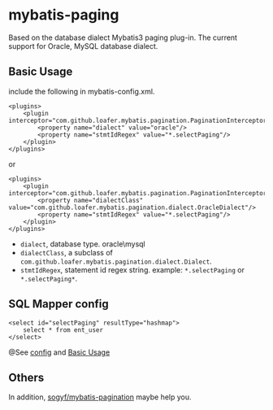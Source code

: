 mybatis-paging
==============

Based on the database dialect Mybatis3 paging plug-in.
The current support for Oracle, MySQL database dialect.

Basic Usage
-----------
include the following in mybatis-config.xml.

    <plugins>
        <plugin interceptor="com.github.loafer.mybatis.pagination.PaginationInterceptor">
            <property name="dialect" value="oracle"/>
            <property name="stmtIdRegex" value="*.selectPaging"/>
        </plugin>
    </plugins>
or

    <plugins>
        <plugin interceptor="com.github.loafer.mybatis.pagination.PaginationInterceptor">
            <property name="dialectClass" value="com.github.loafer.mybatis.pagination.dialect.OracleDialect"/>
            <property name="stmtIdRegex" value="*.selectPaging"/>
        </plugin>
    </plugins>

* `dialect`, database type. oracle\mysql
* `dialectClass`, a subclass of `com.github.loafer.mybatis.pagination.dialect.Dialect`.
* `stmtIdRegex`, statement id regex string. example: `*.selectPaging` or `*.selectPaging*`.

SQL Mapper config
-----------------
    <select id="selectPaging" resultType="hashmap">
        select * from ent_user
    </select>


@See [config](https://github.com/loafer/mybatis-paging/blob/master/src/test/resources/applicationContext.xml)
and [Basic Usage](https://github.com/loafer/mybatis-paging/blob/master/src/test/java/com/github/loafer/mybatis/pagination/UserService.java)

Others
------
In addition, [sogyf/mybatis-pagination](https://github.com/sogyf/mybatis-pagination) maybe help you.